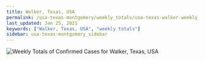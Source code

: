 ```yaml
---
title: Walker, Texas, USA
permalink: /usa-texas-montgomery/weekly_totals/usa-texas-walker-weekly_totals.html
last_updated: Jan 25, 2021
keywords: ["Walker, Texas, USA", "weekly totals"]
sidebar: usa-texas-montgomery_sidebar
---
```


![Weekly Totals of Confirmed Cases for Walker, Texas, USA](/covid_tracker/images/graphs/usa-texas-walker-weekly_totals_graph.png)

